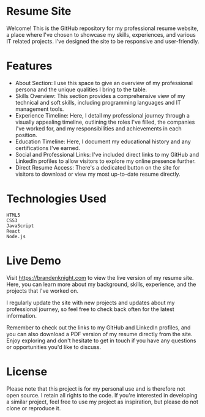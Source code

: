 # Resume Site

Welcome! This is the GitHub repository for my professional resume website, a place where I've chosen to showcase my skills, experiences, and various IT related projects. I've designed the site to be responsive and user-friendly.

# Features

* About Section: I use this space to give an overview of my professional persona and the unique qualities I bring to the table.
* Skills Overview: This section provides a comprehensive view of my technical and soft skills, including programming languages and IT management tools.
* Experience Timeline: Here, I detail my professional journey through a visually appealing timeline, outlining the roles I've filled, the companies I've worked for, and my responsibilities and achievements in each position.
* Education Timeline: Here, I document my educational history and any certifications I've earned.
* Social and Professional Links: I've included direct links to my GitHub and LinkedIn profiles to allow visitors to explore my online presence further.
* Direct Resume Access: There's a dedicated button on the site for visitors to download or view my most up-to-date resume directly.


# Technologies Used

    HTML5
    CSS3
    JavaScript
    React
    Node.js

# Live Demo

Visit https://brandenknight.com to view the live version of my resume site. Here, you can learn more about my background, skills, experience, and the projects that I've worked on.

I regularly update the site with new projects and updates about my professional journey, so feel free to check back often for the latest information.

Remember to check out the links to my GitHub and LinkedIn profiles, and you can also download a PDF version of my resume directly from the site. Enjoy exploring and don't hesitate to get in touch if you have any questions or opportunities you'd like to discuss.

# License

Please note that this project is for my personal use and is therefore not open source. I retain all rights to the code. If you're interested in developing a similar project, feel free to use my project as inspiration, but please do not clone or reproduce it.
